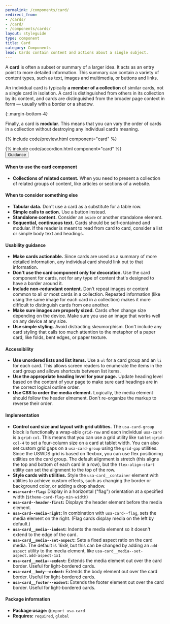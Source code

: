 ```yaml
---
permalink: /components/card/
redirect_from:
- /cards/
- /card/
- /components/cards/
layout: styleguide
type: component
title: Card
category: Components
lead: Cards contain content and actions about a single subject.
---
```


A **card** is often a subset or summary of a larger idea. It acts as an entry point to more detailed information. This summary can contain a variety of content types, such as text, images and multimedia, or buttons and links.

An individual card is typically **a member of a collection** of similar cards, not a single card in isolation. A card is distinguished from others in its collection by its content, and cards are distinguished from the broader page context in form — usually with a border or a shadow.

{:.margin-bottom-4}

Finally, a card is **modular**. This means that you can vary the order of cards in a collection without destroying any individual card’s meaning.

{% include code/preview.html component="card" %}
<section class="site-component-section">
  {% include code/accordion.html component="card" %}
  <div class="usa-accordion usa-accordion--bordered site-accordion-docs">
    <button class="usa-button-unstyled usa-accordion__button"
        aria-expanded="true" aria-controls="alert-docs">
      Guidance
    </button>
    <div id="alert-docs" aria-hidden="false" class="usa-accordion__content site-component-usage">
      <h4>When to use the card component</h4>
      <ul class="usa-content-list">
        <li>
            <strong>Collections of related content.</strong> When you need to present a collection of related groups of content, like articles or sections of a website.
        </li>
      </ul>
      <h4>When to consider something else</h4>
      <ul class="usa-content-list">
        <li>
          <strong>Tabular data.</strong> Don't use a card as a substitute for a table row.
        </li>
        <li>
          <strong>Simple calls to action.</strong> Use a button instead.
        </li>
        <li>
          <strong>Standalone content.</strong> Consider an <code>aside</code> or another standalone element.
        </li>
        <li>
          <strong>Sequential, continuous text.</strong> Cards should be self-contained and modular. If the reader is meant to read from card to card, consider a list or simple body text and headings.
        </li>
      </ul>
      <h4>Usability guidance</h4>
      <ul class="usa-content-list">
        <li>
          <strong>Make cards actionable.</strong> Since cards are used as a summary of more detailed information, any individual card should link out to that information.
        </li>
        <li>
          <strong>Don't use the card component only for decoration.</strong> Use the card component for cards, not for any type of content that's designed to have a border around it.
        </li>
        <li>
          <strong>Include non-redundant content.</strong> Don't repeat images or content common to all or most cards in a collection. Repeated information (like using the same image for each card in a collection) makes it more difficult to distinguish cards from one another.
        </li>
        <li>
          <strong>Make sure images are properly sized.</strong> Cards often change size depending on the device. Make sure you use an image that works well on any device at any size.
        </li>
        <li>
          <strong>Use simple styling.</strong> Avoid distracting skeumorphism. Don't include any card styling that calls too much attention to the metaphor of a paper card, like folds, bent edges, or paper texture.
        </li>
      </ul>
      <h4>Accessibility</h4>
      <ul class="usa-content-list">
        <li>
          <strong>Use unordered lists and list items.</strong> Use a <code>ul</code> for a card group and an <code>li</code> for each card. This allows screen readers to enumerate the items in the card group and allows shortcuts between list items.
        </li>
        <li>
          <strong>Use the appropriate heading level for your page.</strong> Update heading level based on the content of your page to make sure card headings are in the correct logical outline order.
        </li>
        <li>
          <strong>Use CSS to order the media element.</strong> Logically, the media element should follow the header elmement. Don't re-organize the markup to reverse their order.
        </li>
      </ul>
      <h4>Implementation</h4>
      <ul class="usa-content-list">
        <li><strong>Control card size and layout with grid utilities.</strong> The <code>usa-card-group</code> block is functionally a wrap-able <code>grid-row</code> and each individual <code>usa-card</code> is a <code>grid-col</code>. This means that you can use a grid utility like <code>tablet:grid-col-4</code> to set a four-column size on a card at tablet width. You can also set custom grid gaps on a <code>usa-card-group</code> using the <code>grid-gap</code> utilities. Since the USWDS grid is based on flexbox, you can use flex positioning utilities on the card group. The default alignment is stretch (this aligns the top and bottom of each card in a row), but the <code>flex-align-start</code> utility can set the alignment to the top of the row.</li>
        <li><strong>Style cards with utilities.</strong> Style the <code>usa-card__container</code> element with utilities to achieve custom effects, such as changing the border or background color, or adding a drop shadow.</li>
        <li><strong><code>usa-card--flag</code>:</strong> Display in a horizontal ("flag") orientation at a specified width (<code>$theme-card-flag-min-width</code>)</li>
        <li><strong><code>usa-card--header-first</code>:</strong> Displays the header element before the media element.</li>
        <li><strong><code>usa-card--media-right</code>:</strong> In combination with <code>usa-card--flag</code>, sets the media element on the right. (Flag cards display media on the left by default.)</li>
        <li><strong><code>usa-card__media--indent</code>:</strong> Indents the media element so it doesn't extend to the edge of the card.</li>
        <li><strong><code>usa-card__media--set-aspect</code>:</strong> Sets a fixed aspect ratio on the card media. The default is 16x9, but this can be changed by adding an <code>add-aspect</code> utility to the media element, like <code>usa-card__media--set-aspect.add-aspect-1x1</code></li>
        <li><strong><code>usa-card__media--exdent</code>:</strong> Extends the media element out over the card border. Useful for light-bordered cards.</li>
        <li><strong><code>usa-card__body--exdent</code>:</strong> Extends the body element out over the card border. Useful for light-bordered cards.</li>
        <li><strong><code>usa-card__footer--exdent</code>:</strong> Extends the footer element out over the card border. Useful for light-bordered cards.</li>
      </ul>
      <h4 class="usa-heading">Package information</h4>
      <ul class="usa-content-list">
        <li>
          <strong>Package usage:</strong> <code>@import usa-card</code>
        </li>
        <li>
          <strong>Requires:</strong>
          <code>required</code>, <code>global</code>
        </li>
      </ul>
    </div>
  </div>
</section>
